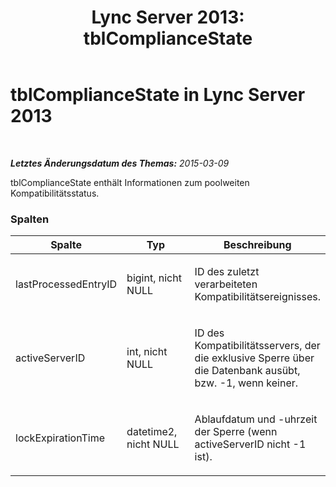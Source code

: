 ﻿---
title: 'Lync Server 2013: tblComplianceState'
TOCTitle: tblComplianceState
ms:assetid: ea82e56c-3cca-4d89-b4e6-6bcaeb1f2830
ms:mtpsurl: https://technet.microsoft.com/de-de/library/Gg615045(v=OCS.15)
ms:contentKeyID: 49295785
ms.date: 05/19/2016
mtps_version: v=OCS.15
ms.translationtype: HT
---

# tblComplianceState in Lync Server 2013

 

_**Letztes Änderungsdatum des Themas:** 2015-03-09_

tblComplianceState enthält Informationen zum poolweiten Kompatibilitätsstatus.

### Spalten

<table>
<colgroup>
<col style="width: 33%" />
<col style="width: 33%" />
<col style="width: 33%" />
</colgroup>
<thead>
<tr class="header">
<th>Spalte</th>
<th>Typ</th>
<th>Beschreibung</th>
</tr>
</thead>
<tbody>
<tr class="odd">
<td><p>lastProcessedEntryID</p></td>
<td><p>bigint, nicht NULL</p></td>
<td><p>ID des zuletzt verarbeiteten Kompatibilitätsereignisses.</p></td>
</tr>
<tr class="even">
<td><p>activeServerID</p></td>
<td><p>int, nicht NULL</p></td>
<td><p>ID des Kompatibilitätsservers, der die exklusive Sperre über die Datenbank ausübt, bzw. -1, wenn keiner.</p></td>
</tr>
<tr class="odd">
<td><p>lockExpirationTime</p></td>
<td><p>datetime2, nicht NULL</p></td>
<td><p>Ablaufdatum und -uhrzeit der Sperre (wenn activeServerID nicht -1 ist).</p></td>
</tr>
</tbody>
</table>

